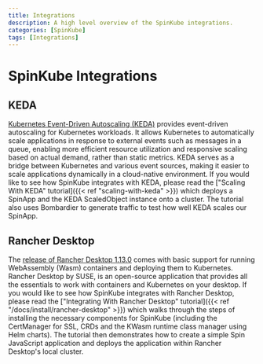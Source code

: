 ```yaml
---
title: Integrations
description: A high level overview of the SpinKube integrations.
categories: [SpinKube]
tags: [Integrations]
---
```


# SpinKube Integrations

## KEDA

[Kubernetes Event-Driven Autoscaling (KEDA)](https://keda.sh/) provides event-driven autoscaling for Kubernetes workloads. It allows Kubernetes to automatically scale applications in response to external events such as messages in a queue, enabling more efficient resource utilization and responsive scaling based on actual demand, rather than static metrics. KEDA serves as a bridge between Kubernetes and various event sources, making it easier to scale applications dynamically in a cloud-native environment. If you would like to see how SpinKube integrates with KEDA, please read the ["Scaling With KEDA" tutorial]({{< ref "scaling-with-keda" >}}) which deploys a SpinApp and the KEDA ScaledObject instance onto a cluster. The tutorial also uses Bombardier to generate traffic to test how well KEDA scales our SpinApp.

## Rancher Desktop

The [release of Rancher Desktop 1.13.0](https://www.suse.com/c/rancher_blog/rancher-desktop-1-13-with-support-for-webassembly-and-more/) comes with basic support for running WebAssembly (Wasm) containers and deploying them to Kubernetes. Rancher Desktop by SUSE, is an open-source application that provides all the essentials to work with containers and Kubernetes on your desktop. If you would like to see how SpinKube integrates with Rancher Desktop, please read the ["Integrating With Rancher Desktop" tutorial]({{< ref "/docs/install/rancher-desktop" >}}) which walks through the steps of installing the necessary components for SpinKube (including the CertManager for SSL, CRDs and the KWasm runtime class manager using Helm charts). The tutorial then demonstrates how to create a simple Spin JavaScript application and deploys the application within Rancher Desktop's local cluster.
